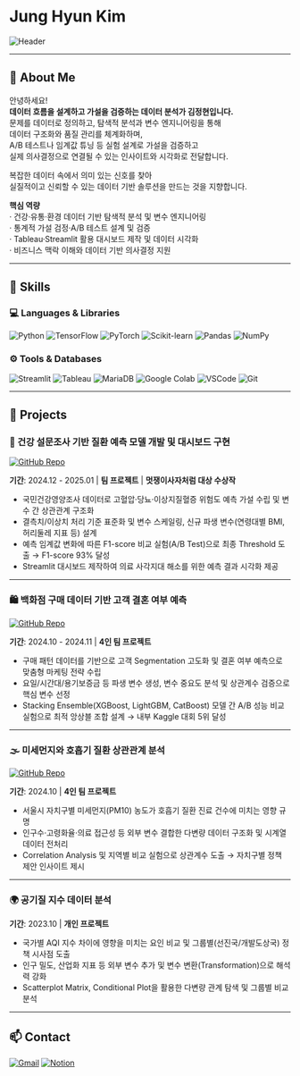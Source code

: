 # Jung Hyun Kim

![Header](https://capsule-render.vercel.app/api?type=waving&height=200&text=Welcome%20to%20My%20GitHub!&fontAlign=40&fontAlignY=40&color=gradient)

---

## 👋 About Me

안녕하세요!  
**데이터 흐름을 설계하고 가설을 검증하는 데이터 분석가 김정현입니다.**  
문제를 데이터로 정의하고, 탐색적 분석과 변수 엔지니어링을 통해  
데이터 구조화와 품질 관리를 체계화하며,  
A/B 테스트나 임계값 튜닝 등 실험 설계로 가설을 검증하고  
실제 의사결정으로 연결될 수 있는 인사이트와 시각화로 전달합니다.

복잡한 데이터 속에서 의미 있는 신호를 찾아  
실질적이고 신뢰할 수 있는 데이터 기반 솔루션을 만드는 것을 지향합니다.

**핵심 역량**  
· 건강·유통·환경 데이터 기반 탐색적 분석 및 변수 엔지니어링  
· 통계적 가설 검정·A/B 테스트 설계 및 검증  
· Tableau·Streamlit 활용 대시보드 제작 및 데이터 시각화  
· 비즈니스 맥락 이해와 데이터 기반 의사결정 지원

---

## 🧠 Skills

### 💻 Languages & Libraries
![Python](https://img.shields.io/badge/Python-3776AB.svg?&style=for-the-badge&logo=python&logoColor=white)
![TensorFlow](https://img.shields.io/badge/TensorFlow-FF6F00.svg?&style=for-the-badge&logo=tensorflow&logoColor=white)
![PyTorch](https://img.shields.io/badge/PyTorch-EE4C2C.svg?&style=for-the-badge&logo=pytorch&logoColor=white)
![Scikit-learn](https://img.shields.io/badge/Scikit--learn-F7931E.svg?&style=for-the-badge&logo=scikit-learn&logoColor=white)
![Pandas](https://img.shields.io/badge/Pandas-150458.svg?&style=for-the-badge&logo=pandas&logoColor=white)
![NumPy](https://img.shields.io/badge/NumPy-013243.svg?&style=for-the-badge&logo=numpy&logoColor=white)

### ⚙️ Tools & Databases
![Streamlit](https://img.shields.io/badge/Streamlit-FF4B4B.svg?&style=for-the-badge&logo=streamlit&logoColor=white)
![Tableau](https://img.shields.io/badge/Tableau-E97627.svg?&style=for-the-badge&logo=tableau&logoColor=white)
![MariaDB](https://img.shields.io/badge/MariaDB-003545.svg?&style=for-the-badge&logo=mariadb&logoColor=white)
![Google Colab](https://img.shields.io/badge/Colab-F9AB00.svg?&style=for-the-badge&logo=googlecolab&logoColor=white)
![VSCode](https://img.shields.io/badge/VSCode-007ACC.svg?&style=for-the-badge&logo=visualstudiocode&logoColor=white)
![Git](https://img.shields.io/badge/Git-F05032.svg?&style=for-the-badge&logo=git&logoColor=white)

---

## 💼 Projects

### 🔬 건강 설문조사 기반 질환 예측 모델 개발 및 대시보드 구현  
[![GitHub Repo](https://img.shields.io/badge/Repository-181717?style=for-the-badge&logo=github&logoColor=white)](https://github.com/jhk4308/health-survey-disease-prediction)

**기간**: 2024.12 - 2025.01 | **팀 프로젝트** | **멋쟁이사자처럼 대상 수상작**  
- 국민건강영양조사 데이터로 고혈압·당뇨·이상지질혈증 위험도 예측 가설 수립 및 변수 간 상관관계 구조화  
- 결측치/이상치 처리 기준 표준화 및 변수 스케일링, 신규 파생 변수(연령대별 BMI, 허리둘레 지표 등) 설계  
- 예측 임계값 변화에 따른 F1-score 비교 실험(A/B Test)으로 최종 Threshold 도출 → F1-score 93% 달성  
- Streamlit 대시보드 제작하여 의료 사각지대 해소를 위한 예측 결과 시각화 제공  

---

### 🛍️ 백화점 구매 데이터 기반 고객 결혼 여부 예측
[![GitHub Repo](https://img.shields.io/badge/Repository-181717?style=for-the-badge&logo=github&logoColor=white)](https://github.com/jhk4308/department-store-marriage-prediction)

**기간**: 2024.10 - 2024.11 | **4인 팀 프로젝트**  
- 구매 패턴 데이터를 기반으로 고객 Segmentation 고도화 및 결혼 여부 예측으로 맞춤형 마케팅 전략 수립  
- 요일/시간대/용기보증금 등 파생 변수 생성, 변수 중요도 분석 및 상관계수 검증으로 핵심 변수 선정  
- Stacking Ensemble(XGBoost, LightGBM, CatBoost) 모델 간 A/B 성능 비교 실험으로 최적 앙상블 조합 설계 → 내부 Kaggle 대회 5위 달성  

---

### 🌫️ 미세먼지와 호흡기 질환 상관관계 분석
[![GitHub Repo](https://img.shields.io/badge/Repository-181717?style=for-the-badge&logo=github&logoColor=white)](https://github.com/jhk4308/pm10-respiratory-disease-analysis)

**기간**: 2024.10 | **4인 팀 프로젝트**  
- 서울시 자치구별 미세먼지(PM10) 농도가 호흡기 질환 진료 건수에 미치는 영향 규명  
- 인구수·고령화율·의료 접근성 등 외부 변수 결합한 다변량 데이터 구조화 및 시계열 데이터 전처리  
- Correlation Analysis 및 지역별 비교 실험으로 상관계수 도출 → 자치구별 정책 제안 인사이트 제시  

---

### 🌍 공기질 지수 데이터 분석

**기간**: 2023.10 | **개인 프로젝트**  
- 국가별 AQI 지수 차이에 영향을 미치는 요인 비교 및 그룹별(선진국/개발도상국) 정책 시사점 도출  
- 인구 밀도, 산업화 지표 등 외부 변수 추가 및 변수 변환(Transformation)으로 해석력 강화  
- Scatterplot Matrix, Conditional Plot을 활용한 다변량 관계 탐색 및 그룹별 비교 분석  

---

## 📫 Contact

[![Gmail](https://img.shields.io/badge/Gmail-D14836?style=for-the-badge&logo=gmail&logoColor=white)](mailto:jhk2858@gmail.com)
[![Notion](https://img.shields.io/badge/Notion-000000?style=for-the-badge&logo=notion&logoColor=white)](https://www.notion.so/Jung-Hyun-Kim-b170ecdbdebe48b0b4c79ce6e7a2335f)




